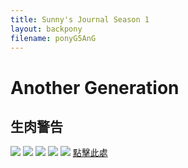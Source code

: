 ```yaml
---
title: Sunny's Journal Season 1
layout: backpony
filename: ponyG5AnG
--- 
```

# Another Generation
## 生肉警告
![](https://static.wikia.nocookie.net/g5mlp/images/4/46/Please.mp4_20210927_165900.154.png)
![](https://static.wikia.nocookie.net/g5mlp/images/0/0d/Sunny_gazes_above_sea_ANG.png)
![](https://static.wikia.nocookie.net/g5mlp/images/8/8b/FacebookScreen.jpg)
![](https://static.wikia.nocookie.net/g5mlp/images/e/ea/Tada.png)
![](https://static.wikia.nocookie.net/g5mlp/images/8/89/Trailer_%2851%29.jpeg)
[點擊此處](https://www.wco.tv/my-little-pony-a-new-generation)